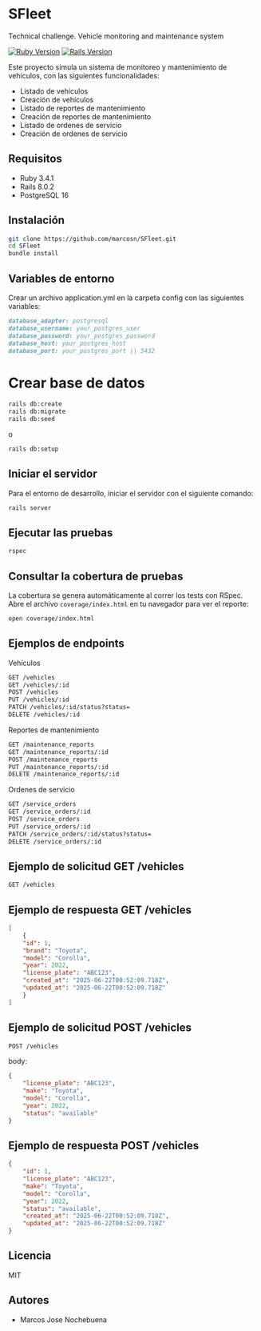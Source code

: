 # SFleet
Technical challenge. Vehicle monitoring and maintenance system

[![Ruby Version](https://img.shields.io/badge/ruby-3.4.1-blue)](https://www.ruby-lang.org/en/downloads/)
[![Rails Version](https://img.shields.io/badge/rails-8.0.2-blue)](https://rubyonrails.org/)

Este proyecto simula un sistema de monitoreo y mantenimiento de vehículos, con las siguientes funcionalidades:

- Listado de vehículos
- Creación de vehículos
- Listado de reportes de mantenimiento
- Creación de reportes de mantenimiento
- Listado de ordenes de servicio
- Creación de ordenes de servicio

## Requisitos

- Ruby 3.4.1
- Rails 8.0.2
- PostgreSQL 16

## Instalación

```bash
git clone https://github.com/marcosn/SFleet.git
cd SFleet
bundle install
```
## Variables de entorno
Crear un archivo application.yml en la carpeta config con las siguientes variables:
```markdown
database_adapter: postgresql
database_username: your_postgres_user
database_password: your_postgres_password
database_host: your_postgres_host
database_port: your_postgres_port || 5432
```

# Crear base de datos
```bash
rails db:create
rails db:migrate
rails db:seed
```
o
```bash
rails db:setup
```

## Iniciar el servidor
Para el entorno de desarrollo, iniciar el servidor con el siguiente comando:
```bash
rails server
```
## Ejecutar las pruebas
```bash
rspec
```
## Consultar la cobertura de pruebas
La cobertura se genera automáticamente al correr los tests con RSpec.
Abre el archivo `coverage/index.html` en tu navegador para ver el reporte:

```bash
open coverage/index.html
```
## Ejemplos de endpoints
Vehículos
```markdown
GET /vehicles
GET /vehicles/:id
POST /vehicles
PUT /vehicles/:id
PATCH /vehicles/:id/status?status=
DELETE /vehicles/:id
```

Reportes de mantenimiento
```markdown
GET /maintenance_reports
GET /maintenance_reports/:id
POST /maintenance_reports
PUT /maintenance_reports/:id
DELETE /maintenance_reports/:id
```
Ordenes de servicio
```markdown
GET /service_orders
GET /service_orders/:id
POST /service_orders
PUT /service_orders/:id
PATCH /service_orders/:id/status?status=
DELETE /service_orders/:id
```

## Ejemplo de solicitud GET /vehicles
```bash
GET /vehicles
```

## Ejemplo de respuesta GET /vehicles
```json
[
    {
    "id": 1,
    "brand": "Toyota",
    "model": "Corolla",
    "year": 2022,
    "license_plate": "ABC123",
    "created_at": "2025-06-22T00:52:09.718Z",
    "updated_at": "2025-06-22T00:52:09.718Z"
    }
]
```

## Ejemplo de solicitud POST /vehicles
```bash
POST /vehicles
```
body:
```json
{
    "license_plate": "ABC123",
    "make": "Toyota",
    "model": "Corolla",
    "year": 2022,
    "status": "available"
}
```

## Ejemplo de respuesta POST /vehicles
```json
{
    "id": 1,
    "license_plate": "ABC123",
    "make": "Toyota",
    "model": "Corolla",
    "year": 2022,
    "status": "available",
    "created_at": "2025-06-22T00:52:09.718Z",
    "updated_at": "2025-06-22T00:52:09.718Z"
}
```

## Licencia
MIT

## Autores
- Marcos Jose Nochebuena
